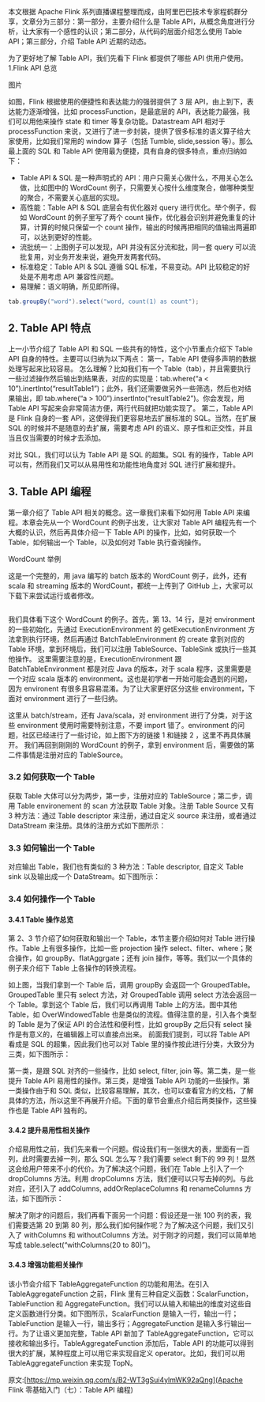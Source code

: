 


本文根据 Apache Flink 系列直播课程整理而成，由阿里巴巴技术专家程鹤群分享，文章分为三部分：第一部分，主要介绍什么是 Table API，从概念角度进行分析，让大家有一个感性的认识；第二部分，从代码的层面介绍怎么使用 Table API；第三部分，介绍 Table API 近期的动态。


为了更好地了解 Table API，我们先看下 Flink 都提供了哪些 API 供用户使用。
1.Flink API 总览

图片

如图，Flink 根据使用的便捷性和表达能力的强弱提供了 3 层 API，由上到下，表达能力逐渐增强，比如 processFunction，是最底层的 API，表达能力最强，我们可以用他来操作 state 和 timer 等复杂功能。Datastream API 相对于 processFunction 来说，又进行了进一步封装，提供了很多标准的语义算子给大家使用，比如我们常用的 window 算子（包括 Tumble, slide,session 等）。那么最上面的 SQL 和 Table API 使用最为便捷，具有自身的很多特点，重点归纳如下：


- Table API & SQL 是一种声明式的 API：用户只需关心做什么，不用关心怎么做，比如图中的 WordCount 例子，只需要关心按什么维度聚合，做哪种类型的聚合，不需要关心底层的实现。
- 高性能：Table API & SQL 底层会有优化器对 query 进行优化。举个例子，假如 WordCount 的例子里写了两个 count 操作，优化器会识别并避免重复的计算，计算的时候只保留一个 count 操作，输出的时候再把相同的值输出两遍即可，以达到更好的性能。
- 流批统一：上图例子可以发现，API 并没有区分流和批，同一套 query 可以流批复用，对业务开发来说，避免开发两套代码。
- 标准稳定：Table API & SQL 遵循 SQL 标准，不易变动。API 比较稳定的好处是不用考虑 API 兼容性问题。
- 易理解：语义明确，所见即所得。

```java
tab.groupBy("word").select("word, count(1) as count");
```

## 2. Table API 特点

上一小节介绍了 Table API 和 SQL 一些共有的特性，这个小节重点介绍下 Table API 自身的特性。主要可以归纳为以下两点：
第一，Table API 使得多声明的数据处理写起来比较容易。
怎么理解？比如我们有一个 Table（tab），并且需要执行一些过滤操作然后输出到结果表，对应的实现是：tab.where(“a < 10”).inertInto(“resultTable1”)；此外，我们还需要做另外一些筛选，然后也对结果输出，即 tab.where(“a > 100”).insertInto(“resultTable2”)。你会发现，用 Table API 写起来会非常简洁方便，两行代码就把功能实现了。
第二，Table API 是 Flink 自身的一套 API，这使得我们更容易地去扩展标准的 SQL。当然，在扩展 SQL 的时候并不是随意的去扩展，需要考虑 API 的语义、原子性和正交性，并且当且仅当需要的时候才去添加。

对比 SQL，我们可以认为 Table API 是 SQL 的超集。SQL 有的操作，Table API 可以有，然而我们又可以从易用性和功能性地角度对 SQL 进行扩展和提升。

## 3. Table API 编程

第一章介绍了 Table API 相关的概念。这一章我们来看下如何用 Table API 来编程。本章会先从一个 WordCount 的例子出发，让大家对 Table API 编程先有一个大概的认识，然后再具体介绍一下 Table API 的操作，比如，如何获取一个 Table，如何输出一个 Table，以及如何对 Table 执行查询操作。

WordCount 举例

这是一个完整的，用 java 编写的 batch 版本的 WordCount 例子，此外，还有 scala 和 streaming 版本的 WordCount，都统一上传到了 GitHub 上，大家可以下载下来尝试运行或者修改。

```java

```

我们具体看下这个 WordCount 的例子。首先，第 13、14 行，是对 environment 的一些初始化，先通过 ExecutionEnvironment 的 getExecutionEnvironment 方法拿到执行环境，然后再通过 BatchTableEnvironment 的 create 拿到对应的 Table 环境，拿到环境后，我们可以注册 TableSource、TableSink 或执行一些其他操作。
这里需要注意的是，ExecutionEnvironment 跟 BatchTableEnvironment 都是对应 Java 的版本，对于 scala 程序，这里需要是一个对应 scala 版本的 environment。这也是初学者一开始可能会遇到的问题，因为 environent 有很多且容易混淆。为了让大家更好区分这些 environment，下面对 environment 进行了一些归纳。



这里从 batch/stream，还有 Java/scala，对 environment 进行了分类，对于这些 environment 使用时需要特别注意，不要 import 错了。environment 的问题，社区已经进行了一些讨论，如上图下方的链接 1 和链接 2 ，这里不再具体展开。
我们再回到刚刚的 WordCount 的例子，拿到 environment 后，需要做的第二件事情是注册对应的 TableSource。


### 3.2 如何获取一个 Table

获取 Table 大体可以分为两步，第一步，注册对应的 TableSource；第二步，调用 Table environement 的 scan 方法获取 Table 对象。注册 Table Source 又有 3 种方法：通过 Table descriptor 来注册，通过自定义 source 来注册，或者通过 DataStream 来注册。具体的注册方式如下图所示：


### 3.3 如何输出一个 Table

对应输出 Table，我们也有类似的 3 种方法：Table descriptor, 自定义 Table sink 以及输出成一个 DataStream。如下图所示：

### 3.4 如何操作一个 Table

#### 3.4.1 Table 操作总览

第 2、3 节介绍了如何获取和输出一个 Table，本节主要介绍如何对 Table 进行操作。Table 上有很多操作，比如一些 projection 操作 select、filter、where；聚合操作，如 groupBy、flatAggrgate；还有 join 操作，等等。我们以一个具体的例子来介绍下 Table 上各操作的转换流程。

如上图，当我们拿到一个 Table 后，调用 groupBy 会返回一个 GroupedTable。GroupedTable 里只有 select 方法，对 GroupedTable 调用 select 方法会返回一个 Table。拿到这个 Table 后，我们可以再调用 Table 上的方法。图中其他 Table，如 OverWindowedTable 也是类似的流程。值得注意的是，引入各个类型的 Table 是为了保证 API 的合法性和便利性，比如 groupBy 之后只有 select 操作是有意义的，在编辑器上可以直接点出来。
前面我们提到，可以将 Table API 看成是 SQL 的超集，因此我们也可以对 Table 里的操作按此进行分类，大致分为三类，如下图所示：

第一类，是跟 SQL 对齐的一些操作，比如 select, filter, join 等。第二类，是一些提升 Table API 易用性的操作。第三类，是增强 Table API 功能的一些操作。第一类操作由于和 SQL 类似，比较容易理解，其次，也可以查看官方的文档，了解具体的方法，所以这里不再展开介绍。下面的章节会重点介绍后两类操作，这些操作也是 Table API 独有的。

#### 3.4.2 提升易用性相关操作

介绍易用性之前，我们先来看一个问题。假设我们有一张很大的表，里面有一百列，此时需要去掉一列，那么 SQL 怎么写？我们需要 select 剩下的 99 列！显然这会给用户带来不小的代价。为了解决这个问题，我们在 Table 上引入了一个 dropColumns 方法。利用 dropColumns 方法，我们便可以只写去掉的列。与此对应，还引入了 addColumns, addOrReplaceColumns 和 renameColumns 方法，如下图所示：

解决了刚才的问题后，我们再看下面另一个问题：假设还是一张 100 列的表，我们需要选第 20 到第 80 列，那么我们如何操作呢？为了解决这个问题，我们又引入了 withColumns 和 withoutColumns 方法。对于刚才的问题，我们可以简单地写成 table.select(“withColumns(20 to 80)”)。

#### 3.4.3 增强功能相关操作

该小节会介绍下 TableAggregateFunction 的功能和用法。在引入 TableAggregateFunction 之前，Flink 里有三种自定义函数：ScalarFunction，TableFunction 和 AggregateFunction。我们可以从输入和输出的维度对这些自定义函数进行分类。如下图所示，ScalarFunction 是输入一行，输出一行；TableFunction 是输入一行，输出多行；AggregateFunction 是输入多行输出一行。为了让语义更加完整，Table API 新加了 TableAggregateFunction，它可以接收和输出多行。TableAggregateFunction 添加后，Table API 的功能可以得到很大的扩展，某种程度上可以用它来实现自定义 operator。比如，我们可以用 TableAggregateFunction 来实现 TopN。

原文:[https://mp.weixin.qq.com/s/B2-WT3gSui4ylmWK92aQng](Apache Flink 零基础入门（七）：Table API 编程)
